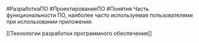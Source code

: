 #РазработкаПО #ПроектированиеПО #Понятия 
Часть функциональности ПО, наиболее часто используемая пользователями при использовании приложения.

[[Технологии разработки программного обеспечения]]